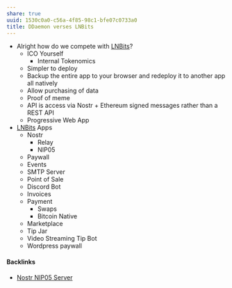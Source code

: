 ```yaml
---
share: true
uuid: 1530c0a0-c56a-4f85-98c1-bfe07c0733a0
title: DDaemon verses LNBits
---
```

* Alright how do we compete with [LNBits](../a14fe5ac-c270-4495-bc13-b615fca6c865)?
	* ICO Yourself
		* Internal Tokenomics
	* Simpler to deploy
	* Backup the entire app to your browser and redeploy it to another app all natively
	* Allow purchasing of data
	* Proof of meme
	* API is access via Nostr + Ethereum signed messages rather than a REST API
	* Progressive Web App
* [LNBits](../a14fe5ac-c270-4495-bc13-b615fca6c865) Apps
	* Nostr
		* Relay
		* NIP05
	* Paywall
	* Events
	* SMTP Server
	* Point of Sale
	* Discord Bot
	* Invoices
	* Payment
		* Swaps
		* Bitcoin Native
	* Marketplace
	* Tip Jar
	* Video Streaming Tip Bot
	* Wordpress paywall

#### Backlinks

* [Nostr NIP05 Server](/d47fb94f-9b4b-4e93-abf1-7d4647bfd0c2)